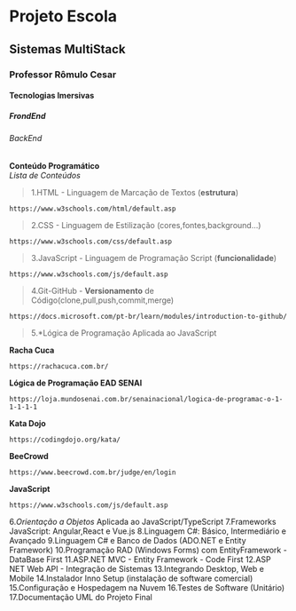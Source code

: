 <h1> Projeto Escola </h1>
<h2>Sistemas MultiStack</h2>
<h3>Professor Rômulo Cesar</h3>
<h4>Tecnologias Imersivas</h4>
<h5>FrondEnd</h5>
<h6>BackEnd</h6>

**Conteúdo Programático**<br>
*Lista de Conteúdos*

>1.HTML - Linguagem de Marcação de Textos (**estrutura**)<br>

```
https://www.w3schools.com/html/default.asp
```
>2.CSS - Linguagem de Estilização (cores,fontes,background...)

```
https://www.w3schools.com/css/default.asp
```

>3.JavaScript - Linguagem de Programação Script (**funcionalidade**)

```
https://www.w3schools.com/js/default.asp
```

>4.Git-GitHub - **Versionamento** de Código(clone,pull,push,commit,merge)

```
https://docs.microsoft.com/pt-br/learn/modules/introduction-to-github/
```

>5.*Lógica de Programação Aplicada ao JavaScript

**Racha Cuca**
```
https://rachacuca.com.br/
```
**Lógica de Programação EAD SENAI**

```
https://loja.mundosenai.com.br/senainacional/logica-de-programac-o-1-1-1-1-1
```

**Kata Dojo**

```
https://codingdojo.org/kata/
```

**BeeCrowd**

```
https://www.beecrowd.com.br/judge/en/login
```

**JavaScript**
```
https://www.w3schools.com/js/default.asp
```

6.*Orientação a Objetos* Aplicada ao JavaScript/TypeScript
7.Frameworks JavaScript: Angular,React e Vue.js
8.Linguagem C#: Básico, Intermediário e Avançado
9.Linguagem C# e Banco de Dados (ADO.NET e Entity Framework)
10.Programação RAD (Windows Forms) com EntityFramework - DataBase First
11.ASP.NET MVC - Entity Framework - Code First
12.ASP NET Web API - Integração de Sistemas
13.Integrando Desktop, Web e Mobile
14.Instalador Inno Setup (instalação de software comercial)
15.Configuração e Hospedagem na Nuvem
16.Testes de Software (Unitário)
17.Documentação UML do Projeto Final
